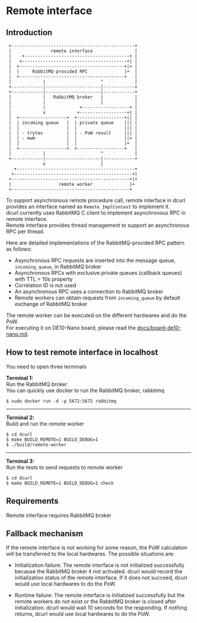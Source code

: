 # Remote interface
## Introduction

```
 +-----------------------------------------------+
 |               remote interface                |
 |    +----------------------------------------+ |
 |   +----------------------------------------+| |
 |  +----------------------------------------+|+ |
 |  |     RabbitMQ-provided RPC              |+  |
 |  +----------------------------------------+   |
 |            |                     ^            |
 +------------|---------------------|------------+
 +------------|---------------------|------------+
 |            |   RabbitMQ broker   |            |
 |            |                     |            |
 |            |             +------------------+ |
 |            v            +------------------+| |
 |  +------------------+  +------------------+|| |
 |  | incoming queue   |  | private queue    ||| |
 |  |                  |  |                  ||| |
 |  | - trytes         |  | - PoW result     ||| |
 |  | - mwm            |  |                  ||+ |
 |  |                  |  |                  |+  |
 |  +------------------+  +------------------+   |
 |            |                     ^            |
 +------------|---------------------|------------+
              v                     |
   +---------------------------------------------+
  +---------------------------------------------+|
 +---------------------------------------------+|+
 |                  remote worker              |+
 +---------------------------------------------+
```
To support asynchronous remote procedure call, remote interface in dcurl provides an interface named as `Remote_ImplContext` to implement it.\
dcurl currently uses RabbitMQ C client to implement asynchronous RPC in remote interface.\
Remote interface provides thread management to support an asynchronous RPC per thread.

Here are detailed implementations of the RabbitMQ-provided RPC pattern as follows:
* Asynchronous RPC requests are inserted into the message queue, `incoming_queue`, in RabbitMQ broker
* Asynchronous RPCs with exclusive private queues (callback queues) with TTL = 10s property
* Correlation ID is not used
* An asynchronous RPC uses a connection to RabbitMQ broker
* Remote workers can obtain requests from `incoming_queue` by default exchange of RabbitMQ broker

The remote worker can be executed on the different hardwares and do the PoW.\
For executing it on DE10-Nano board, please read the [docs/board-de10-nano.md](board-de10-nano.md).

## How to test remote interface in localhost
You need to open three terminals

**Terminal 1:**\
Run the RabbitMQ broker\
You can quickly use docker to run the RabbitMQ broker, rabbitmq
```
$ sudo docker run -d -p 5672:5672 rabbitmq
```

---

**Terminal 2:**\
Build and run the remote worker
```
$ cd dcurl
$ make BUILD_REMOTE=1 BUILD_DEBUG=1
$ ./build/remote-worker
```

---

**Terminal 3:**\
Run the tests to send requests to remote worker
```
$ cd dcurl
$ make BUILD_REMOTE=1 BUILD_DEBUG=1 check
```

## Requirements
Remote interface requires RabbitMQ broker

## Fallback mechanism
If the remote interface is not working for some reason, the PoW calculation will be transferred to the local hardwares.
The possible situations are:

* Initialization failure:
The remote interface is not initialized successfully because the RabbitMQ broker it not activated.
dcurl would record the initialization status of the remote interface.
If it does not succeed, dcurl would use local hardwares to do the PoW.

* Runtime failure:
The remote interface is initialized successfully but the remote workers do not exist or the RabbitMQ broker is closed after initialization.
dcurl would wait 10 seconds for the responding.
If nothing returns, dcurl would use local hardwares to do the PoW.

